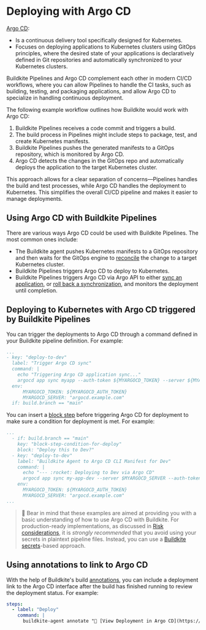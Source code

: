 # Deploying with Argo CD

[Argo CD](https://argoproj.github.io/cd/):

- Is a continuous delivery tool specifically designed for Kubernetes.
- Focuses on deploying applications to Kubernetes clusters using GitOps principles, where the desired state of your applications is declaratively defined in Git repositories and automatically synchronized to your Kubernetes clusters.

Buildkite Pipelines and Argo CD complement each other in modern CI/CD workflows, where you can allow Pipelines to handle the CI tasks, such as building, testing, and packaging applications, and allow Argo CD to specialize in handling continuous deployment.

The following example workflow outlines how Buildkite would work with Argo CD:

1. Buildkite Pipelines receives a code commit and triggers a build.
1. The build process in Pipelines might include steps to package, test, and create Kubernetes manifests.
1. Buildkite Pipelines pushes the generated manifests to a GitOps repository, which is monitored by Argo CD.
1. Argo CD detects the changes in the GitOps repo and automatically deploys the application to the target Kubernetes cluster.

This approach allows for a clear separation of concerns—Pipelines handles the build and test processes, while Argo CD handles the deployment to Kubernetes. This simplifies the overall CI/CD pipeline and makes it easier to manage deployments.

## Using Argo CD with Buildkite Pipelines

There are various ways Argo CD could be used with Buildkite Pipelines. The most common ones include:

- The Buildkite agent pushes Kubernetes manifests to a GitOps repository and then waits for the GitOps engine to [reconcile](http://argo-cd.readthedocs.io/en/stable/operator-manual/reconcile/) the change to a target Kubernetes cluster.
- Buildkite Pipelines triggers Argo CD to deploy to Kubernetes.
- Buildkite Pipelines triggers Argo CD via Argo API to either [sync an application](https://cd.apps.argoproj.io/swagger-ui#tag/ApplicationService/operation/ApplicationService_Sync), or [roll back a synchronization](https://cd.apps.argoproj.io/swagger-ui#tag/ApplicationService/operation/ApplicationService_Rollback), and monitors the deployment until completion.

## Deploying to Kubernetes with Argo CD triggered by Buildkite Pipelines

You can trigger the deployments to Argo CD through a command defined in your Buildkite pipeline definition. For example:

```yaml
...
- key: "deploy-to-dev"
  label: "Trigger Argo CD sync"
  command: |
    echo "Triggering Argo CD application sync..."
    argocd app sync myapp --auth-token ${MYARGOCD_TOKEN} --server ${MYARGOCD_SERVER}
  env:
      MYARGOCD_TOKEN: ${MYARGOCD_AUTH_TOKEN}
      MYARGOCD_SERVER: "argocd.example.com"
  if: build.branch == "main"
```

You can insert a [block step](/docs/pipelines/configure/step-types/block-step) before triggering Argo CD for deployment to make sure a condition for deployment is met. For example:

```yaml
...
  - if: build.branch == "main"
    key: "block-step-condition-for-deploy"
    block: "Deploy this to Dev?"
  - key: "deploy-to-dev"
    label: "Buildkite Agent to Argo CD CLI Manifest for Dev"
    command: |
      echo "--- :rocket: Deploying to Dev via Argo CD"
      argocd app sync my-app-dev --server $MYARGOCD_SERVER --auth-token $MYARGOCD_TOKEN
    env:
      MYARGOCD_TOKEN: ${MYARGOCD_AUTH_TOKEN}
      MYARGOCD_SERVER: "argocd.example.com"
...
```

> 🚧
> Bear in mind that these examples are aimed at providing you with a basic understanding of how to use Argo CD with Buildkite. For production-ready implementations, as discussed in [Risk considerations](/docs/pipelines/security/secrets/risk-considerations), it is _strongly recommended_ that you avoid using your secrets in plaintext pipeline files. Instead, you can use a [Buildkite secrets](/docs/pipelines/security/secrets/buildkite-secrets)-based approach.

## Using annotations to link to Argo CD

With the help of Buildkite's build [annotations](/docs/agent/v3/cli-annotate), you can include a deployment link to the Argo CD interface after the build has finished running to review the deployment status. For example:

```yaml
steps:
  - label: "Deploy"
    command: |
      buildkite-agent annotate "🚀 [View Deployment in Argo CD](https://argocd.myorg.com/applications/default/myapp)" --style info --context "deployment"
```
